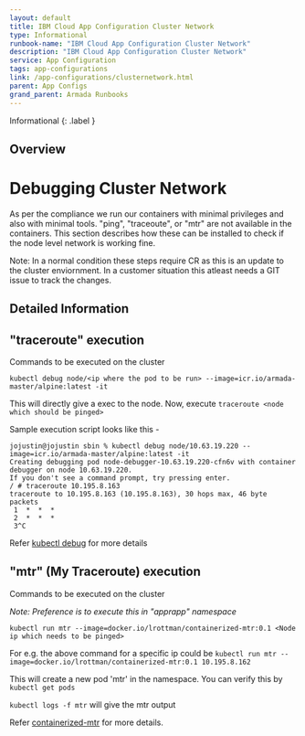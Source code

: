 ```yaml
---
layout: default
title: IBM Cloud App Configuration Cluster Network
type: Informational
runbook-name: "IBM Cloud App Configuration Cluster Network"
description: "IBM Cloud App Configuration Cluster Network"
service: App Configuration
tags: app-configurations
link: /app-configurations/clusternetwork.html
parent: App Configs
grand_parent: Armada Runbooks
---
```


Informational
{: .label }

## Overview 
# Debugging Cluster Network 

As per the compliance we run our containers with minimal privileges and also with minimal tools.  "ping", "traceoute", or "mtr" are not available in the containers.  This section describes how these can be installed to check if the node level network is working fine. 

Note: In a normal condition these steps require CR as this is an update to the cluster enviornment. In a customer situation this atleast needs a GIT issue to track the changes.

## Detailed Information
## "traceroute" execution

Commands to be executed on the cluster

`kubectl debug node/<ip where the pod to be run> --image=icr.io/armada-master/alpine:latest -it`

This will directly give a exec to the node.  Now, execute `traceroute <node which should be pinged>` 

Sample execution script looks like this - 
```
jojustin@jojustin sbin % kubectl debug node/10.63.19.220 --image=icr.io/armada-master/alpine:latest -it
Creating debugging pod node-debugger-10.63.19.220-cfn6v with container debugger on node 10.63.19.220.
If you don't see a command prompt, try pressing enter.
/ # traceroute 10.195.8.163
traceroute to 10.195.8.163 (10.195.8.163), 30 hops max, 46 byte packets
 1  *  *  *
 2  *  *  *
 3^C
```

Refer [kubectl debug](https://cloud.ibm.com/docs/containers?topic=containers-cs_ssh_worker) for more details



## "mtr" (My Traceroute) execution
Commands to be executed on the cluster 

*Note: Preference is to execute this in "apprapp" namespace*

`kubectl run mtr --image=docker.io/lrottman/containerized-mtr:0.1 <Node ip which needs to be pinged>
`

For e.g. the above command for a specific ip could be 
`kubectl run mtr --image=docker.io/lrottman/containerized-mtr:0.1 10.195.8.162`

This will create a new pod 'mtr' in the namespace.  You can verify this by `kubectl get pods`

`kubectl logs -f mtr` will give the mtr output

Refer [containerized-mtr](https://gitlab.com/lyndell/containerized-mtr/) for more details.